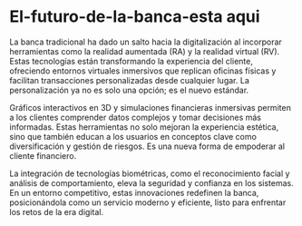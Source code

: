 # El-futuro-de-la-banca-esta aqui
La banca tradicional ha dado un salto hacia la digitalización al incorporar herramientas como la realidad aumentada (RA) y la realidad virtual (RV). Estas tecnologías están transformando la experiencia del cliente, ofreciendo entornos virtuales inmersivos que replican oficinas físicas y facilitan transacciones personalizadas desde cualquier lugar. La personalización ya no es solo una opción; es el nuevo estándar.

Gráficos interactivos en 3D y simulaciones financieras inmersivas permiten a los clientes comprender datos complejos y tomar decisiones más informadas. Estas herramientas no solo mejoran la experiencia estética, sino que también educan a los usuarios en conceptos clave como diversificación y gestión de riesgos. Es una nueva forma de empoderar al cliente financiero.

La integración de tecnologías biométricas, como el reconocimiento facial y análisis de comportamiento, eleva la seguridad y confianza en los sistemas. En un entorno competitivo, estas innovaciones redefinen la banca, posicionándola como un servicio moderno y eficiente, listo para enfrentar los retos de la era digital.
